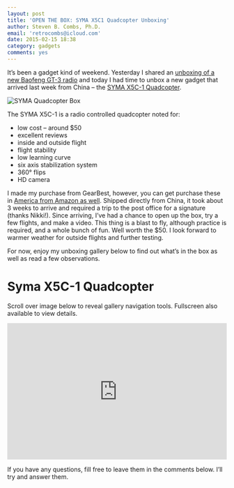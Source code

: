 ```yaml
---
layout: post
title: 'OPEN THE BOX: SYMA X5C1 Quadcopter Unboxing'
author: Steven B. Combs, Ph.D.
email: 'retrocombs@icloud.com'
date: 2015-02-15 18:38
category: gadgets
comments: yes
---
```


It’s been a gadget kind of weekend. Yesterday I shared an [unboxing of a new Baofeng GT-3 radio](http://www.stevencombs.com/gadgets/2015/02/14/beofeng-gt3-unboxing.html) and today I had time to unbox a new gadget that arrived last week from China – the [SYMA X5C-1 Quadcopter](http://www.amazon.com/s/ref=as_li_ss_tl?_encoding=UTF8&camp=1789&creative=390957&field-keywords=syma%20x5c-1&linkCode=ur2&sprefix=syma%20x5c-1%2Caps%2C183&tag=stevenccom-20&url=search-alias%3Daps&linkId=J3FYHC6IV22I3AGU).

![SYMA Quadcopter Box](https://lh5.googleusercontent.com/aq_R2phMyn6fIZdUmfOjtVU1P1ypfStXyggHyB2b92kv=w1088-h559-no)

The SYMA X5C-1 is a radio controlled quadcopter noted for:

* low cost – around $50
* excellent reviews
* inside and outside flight
* flight stability
* low learning curve
* six axis stabilization system
* 360° flips
* HD camera

I made my purchase from GearBest, however, you can get purchase these in [America from Amazon as well](http://www.amazon.com/s/ref=as_li_ss_tl?_encoding=UTF8&camp=1789&creative=390957&field-keywords=syma%20x5c-1&linkCode=ur2&sprefix=syma%20x5c-1%2Caps%2C183&tag=stevenccom-20&url=search-alias%3Daps&linkId=J3FYHC6IV22I3AGU). Shipped directly from China, it took about 3 weeks to arrive and required a trip to the post office for a signature (thanks Nikki!). Since arriving, I’ve had a chance to open up the box, try a few flights, and make a video. This thing is a blast to fly, although practice is required, and a whole bunch of fun. Well worth the $50. I look forward to warmer weather for outside flights and further testing.

For now, enjoy my unboxing gallery below to find out what’s in the box as well as read a few observations.

# Syma X5C-1 Quadcopter
Scroll over image below to reveal gallery navigation tools. Fullscreen also available to view details.
<style>.embed-container { position: relative; padding-bottom: 56.25%; padding-top: 30px; height: 0; overflow: hidden; max-width: 640px; height: auto; } .embed-container iframe, .embed-container object, .embed-container embed { position: absolute; top: 0; left: 0; width: 100%; height: 100%; }</style><div class='embed-container'><iframe src='https://www.flickr.com/photos/bimp/sets/72157650831810541/player/' frameborder='0' allowfullscreen webkitallowfullscreen mozallowfullscreen oallowfullscreen msallowfullscreen></iframe></div>

If you have any questions, fill free to leave them in the comments below. I’ll try and answer them.
